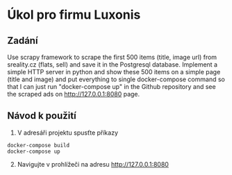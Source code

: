 # Úkol pro firmu Luxonis
## Zadání
Use scrapy framework to scrape the first 500 items (title, image url) from sreality.cz (flats, sell) and save it in the Postgresql database. Implement a simple HTTP server in python and show these 500 items on a simple page (title and image) and put everything to single docker-compose command so that I can just run "docker-compose up" in the Github repository and see the scraped ads on http://127.0.0.1:8080 page.
## Návod k použití
1) V adresáři projektu spusťte příkazy
```
docker-compose build
docker-compose up
```
2) Navigujte v prohlížeči na adresu http://127.0.0.1:8080
